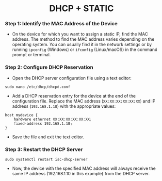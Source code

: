 <p align="center">
  <h1 align="center">DHCP + STATIC</h1>
</p>

### Step 1: Identify the MAC Address of the Device

- On the device for which you want to assign a static IP, find the MAC address. The method to find the MAC address varies depending on the operating system. You can usually find it in the network settings or by running ``ipconfig`` (Windows) or ``ifconfig`` (Linux/macOS) in the command prompt or terminal.

### Step 2: Configure DHCP Reservation

- Open the DHCP server configuration file using a text editor:

```
sudo nano /etc/dhcp/dhcpd.conf
```

- Add a DHCP reservation entry for the device at the end of the configuration file. Replace the MAC address (``XX:XX:XX:XX:XX:XX``) and IP address (``192.168.1.10``) with the appropriate values:

```
host mydevice {
    hardware ethernet XX:XX:XX:XX:XX:XX;
    fixed-address 192.168.1.10;
}
```

- Save the file and exit the text editor.

### Step 3: Restart the DHCP Server

```
sudo systemctl restart isc-dhcp-server
```

- Now, the device with the specified MAC address will always receive the same IP address (192.168.1.10 in this example) from the DHCP server.
